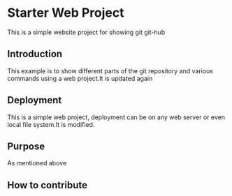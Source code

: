 # Starter Web Project

This is a simple website project for showing git 
git-hub

## Introduction
 This example is to show different parts of the git 
 repository and various commands using a web project.It is updated 
 again
## Deployment
This is a simple web project, deployment can be 
on any web server or even local file system.It is modified.
## Purpose
 As mentioned above 
## How to contribute